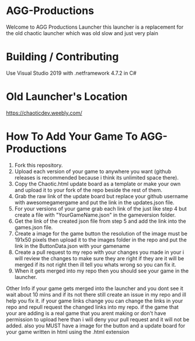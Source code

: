 # AGG-Productions

Welcome to AGG Productions Launcher this launcher is a replacement for the old chaotic launcher which was old slow and just very plain

# Building / Contributing

Use Visual Studio 2019 with .netframework 4.7.2 in C#

# Old Launcher's Location

https://chaoticdev.weebly.com/

# How To Add Your Game To AGG-Productions

1. Fork this repository.
2. Upload each version of your game to anywhere you want (github releases is recommended because i think its unlimited space there).
3. Copy the Chaotic.html update board as a template or make your own and upload it to your fork of the repo beside the rest of them.
4. Grab the raw link of the update board but replace your github username with awesomegamergame and put the link in the updates.json file.
5. For your versions of your game grab each link of the just like step 4 but create a file with "YourGameName.json" in the gameversion folder.
6. Get the link of the created json file from step 5 and add the link into the games.json file.
7. Create a image for the game button the resolution of the image must be 191x50 pixels then upload it to the images folder in the repo and put the link in the ButtonData.json with your gamename
8. Create a pull request to my repo with your changes you made in your i will review the changes to make sure they are right if they are it will be merged if its not right then ill tell you whats wrong so you can fix it.
9. When it gets merged into my repo then you should see your game in the launcher.

Other Info
if your game gets merged into the launcher and you dont see it wait about 10 mins and if its not there still create an issue in my repo and ill help you fix it.
if your game links change you can change the links in your repo and repull request the changed links into my repo.
if the game that your are adding is a real game that you arent making or don't have permission to upload here than i will deny your pull request and it will not be added.
also you MUST have a image for the button and a update board for your game written in html using the .html extension
